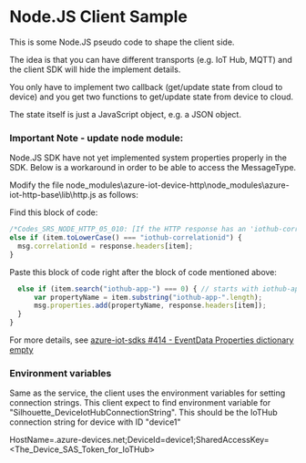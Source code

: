 # Node.JS Client Sample

This is some Node.JS pseudo code to shape the client side.

The idea is that you can have different transports (e.g. IoT Hub, MQTT) and the client SDK will hide the implement details.

You only have to implement two callback (get/update state from cloud to device) and you get two functions to get/update state from device to cloud.

The state itself is just a JavaScript object, e.g. a JSON object.


### Important Note - update node module:
Node.JS SDK have not yet implemented system properties properly in the SDK. Below is a workaround in order to be able to access the MessageType.

Modify the file node_modules\azure-iot-device-http\node_modules\azure-iot-http-base\lib\http.js as follows:

Find this block of code:
```javascript
/*Codes_SRS_NODE_HTTP_05_010: [If the HTTP response has an 'iothub-correlationid' header, it shall be saved as the correlationId property on the created Message.]*/
else if (item.toLowerCase() === "iothub-correlationid") {
  msg.correlationId = response.headers[item];
}
```

Paste this block of code right after the block of code mentioned above:
```javascript
  else if (item.search("iothub-app-") === 0) { // starts with iothub-app-
      var propertyName = item.substring("iothub-app-".length);
      msg.properties.add(propertyName, response.headers[item]);
  }
}
```

For more details, see [azure-iot-sdks #414 - EventData Properties dictionary empty ](https://github.com/Azure/azure-iot-sdks/issues/414)

### Environment variables

Same as the service, the client uses the environment variables for setting connection strings.
This client expect to find environment variable for "Silhouette_DeviceIotHubConnectionString".
This should be the IoTHub connection string for device with ID "device1"

HostName=<IoTHubName>.azure-devices.net;DeviceId=device1;SharedAccessKey=<The_Device_SAS_Token_for_IoTHub>



